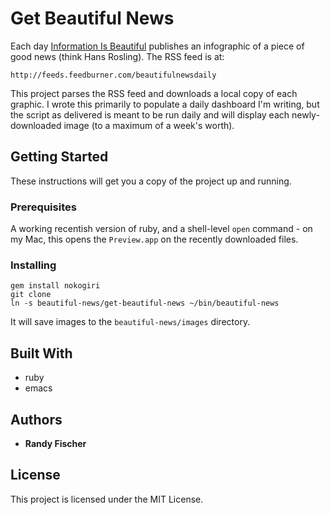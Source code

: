 # Get Beautiful News

Each day [Information Is Beautiful](https://informationisbeautiful.net/beautifulnews) publishes an infographic of a
piece of good news (think Hans Rosling). The RSS feed is at:

    http://feeds.feedburner.com/beautifulnewsdaily

This project parses the RSS feed and downloads a local copy of each
graphic. I wrote this primarily to populate a daily dashboard I'm writing,
but the script as delivered is meant to be run daily and will display
each newly-downloaded image (to a maximum of a week's worth).

## Getting Started

These instructions will get you a copy of the project up and running.

### Prerequisites

A working recentish version of ruby, and a shell-level ``open``
command - on my Mac, this opens the ``Preview.app`` on the recently downloaded files.

### Installing

```
gem install nokogiri
git clone
ln -s beautiful-news/get-beautiful-news ~/bin/beautiful-news
```

It will save images to the ``beautiful-news/images`` directory.

## Built With

* ruby
* emacs

## Authors

* **Randy Fischer**

## License

This project is licensed under the MIT License.
